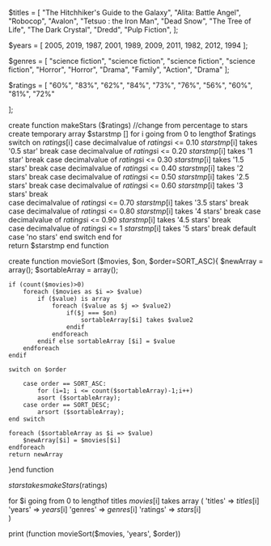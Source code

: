 $titles = [
    "The Hitchhiker's Guide to the Galaxy",
    "Alita: Battle Angel",
    "Robocop",
    "Avalon",
    "Tetsuo : the Iron Man",
    "Dead Snow",
    "The Tree of Life",
    "The Dark Crystal",
    "Dredd",
    "Pulp Fiction",
];

$years = [
    2005,
    2019,
    1987,
    2001,
    1989,
    2009,
    2011,
    1982,
    2012,
    1994
];

$genres = [
    "science fiction",
    "science fiction",
    "science fiction",
    "science fiction",
    "Horror",
    "Horror",
    "Drama",
    "Family",
    "Action",
    "Drama"
];

$ratings = [
    "60%",
    "83%",
    "62%",
    "84%",
    "73%",
    "76%",
    "56%",
    "60%",
    "81%",
    "72%"

];







create function makeStars ($ratings)  //change from percentage to stars
    create temporary array $starstmp []
    for i going from 0 to lengthof $ratings
        switch on $ratings[$i]
            case decimalvalue of $ratings$i <= 0.10
                $starstmp[$i] takes '0.5 star'
                break
            case decimalvalue of $ratings$i <= 0.20
                $starstmp[$i] takes '1 star'
                break
            case decimalvalue of $ratings$i <= 0.30
                $starstmp[$i] takes '1.5 stars'
                break
            case decimalvalue of $ratings$i <= 0.40
                $starstmp[$i] takes '2 stars'
                break
            case decimalvalue of $ratings$i <= 0.50
                $starstmp[$i] takes '2.5 stars'
                break
            case decimalvalue of $ratings$i <= 0.60
                $starstmp[$i] takes '3 stars'
                break    
            case decimalvalue of $ratings$i <= 0.70
                $starstmp[$i] takes '3.5 stars'
                break
            case decimalvalue of $ratings$i <= 0.80
                $starstmp[$i] takes '4 stars'
                break
            case decimalvalue of $ratings$i <= 0.90
                $starstmp[$i] takes '4.5 stars'
                break        
            case decimalvalue of $ratings$i <= 1
                $starstmp[$i] takes '5 stars'
                break
            default case 'no stars'
            end switch
        end for    
    return $starstmp
end function





   create function movieSort ($movies, $on, $order=SORT_ASC){
    $newArray = array();
    $sortableArray = array();

    if (count($movies)>0)
        foreach ($movies as $i => $value)
            if ($value) is array
                foreach ($value as $j => $value2)
                    if($j === $on)
                        sortableArray[$i] takes $value2
                    endif
                endforeach
            endif else sortableArray [$i] = $value                    
        endforeach
    endif

    switch on $order

        case order == SORT_ASC:
            for (i=1; i <= count($sortableArray)-1;i++)
            asort ($sortableArray);
        case order == SORT_DESC;
            arsort ($sortableArray);
    end switch

    foreach ($sortableArray as $i => $value)
        $newArray[$i] = $movies[$i]             
    endforeach
    return newArray
   }end function

$stars takes makeStars($ratings)

for $i going from 0 to lengthof titles 
    $movies[$i] takes array (
        'titles' => $titles[$i]
        'years' => $years[$i]
        'genres' => $genres[$i]
        'ratings' => $stars[$i]  
    )

print (function movieSort($movies, 'years', $order))






 






